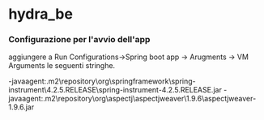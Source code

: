 # hydra_be

<h3>Configurazione per l'avvio dell'app</h3>

<p>aggiungere a Run Configurations->Spring boot app -> Arugments -> VM Arguments le seguenti stringhe.</p>
<p>-javaagent:.m2\repository\org\springframework\spring-instrument\4.2.5.RELEASE\spring-instrument-4.2.5.RELEASE.jar
-javaagent:.m2\repository\org\aspectj\aspectjweaver\1.9.6\aspectjweaver-1.9.6.jar</p>


